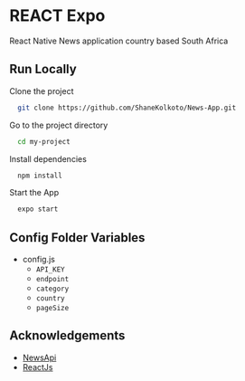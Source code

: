 # REACT Expo

React Native News application country based South Africa

## Run Locally

Clone the project

```bash
  git clone https://github.com/ShaneKolkoto/News-App.git
```

Go to the project directory

```bash
  cd my-project
```

Install dependencies

```bash
  npm install
```

Start the App

```bash
  expo start
```


## Config Folder Variables
 - config.js 
    - `API_KEY`
    - `endpoint`
    - `category`
    - `country`
    - `pageSize`

## Acknowledgements

 - [NewsApi](https://newsapi.org/)
 - [ReactJs](https://reactjs.org/)
